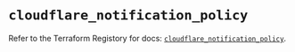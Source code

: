 # `cloudflare_notification_policy`

Refer to the Terraform Registory for docs: [`cloudflare_notification_policy`](https://www.terraform.io/docs/providers/cloudflare/r/notification_policy).
